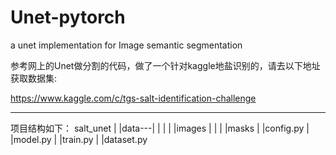 # Unet-pytorch
a unet implementation for Image semantic segmentation

参考网上的Unet做分割的代码，做了一个针对kaggle地盐识别的，请去以下地址获取数据集:

https://www.kaggle.com/c/tgs-salt-identification-challenge

--------------------------------------------------------------------------
项目结构如下：
salt_unet
|
|data---|
|       |
|       |images
|       |
|       |masks
|
|config.py
|
|model.py
|
|train.py
|
|dataset.py

